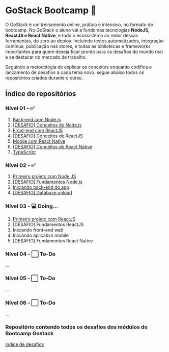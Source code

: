 # GoStack Bootcamp :rocket:
  O GoStack é um treinamento online, prático e intensivo, no formato de bootcamp. No GoStack o aluno vai a fundo nas tecnologias **NodeJS, ReactJS e React Native**, e todo o ecossistema ao redor dessas ferramentas, do zero ao deploy. Incluindo testes automatizados, integração contínua, publicação nas stores, e todas as bibliotecas e frameworks importantes para quem deseja ficar pronto para os desafios do mundo real e se destacar no mercado de trabalho. 


Seguindo a metodologia de explicar os conceitos enquanto codifica e lançamento de desafios a cada tema novo, segue abaixo todos os repositórios criados durante o curso.

## Índice de repositórios
### Nível 01 - :white_check_mark:
1. [Back-end com Node.js](https://github.com/salescamila/gostack-01.conceitos_node)
2. [\[DESAFIO\] Conceitos do Node.js](https://github.com/salescamila/gostack-02.desafio_02_conceitos_node)
3. [Front-end com ReactJS](https://github.com/salescamila/gostack-03.front-end_reactjs)
4. [\[DESAFIO\] Conceitos de ReactJS](https://github.com/salescamila/gostack-04.desafio_03_conceitos_reactjs)
5. [Mobile com React Native](https://github.com/salescamila/gostack-05.conceitos_react_native)
6. [\[DESAFIO\] Conceitos do React Native](https://github.com/salescamila/gostack-06.desafio_04_conceitos_react_native)
7. [TypeScript](https://github.com/salescamila/gostack-07.conceitos_typescript.git)

### Nível 02 - :white_check_mark:
1. [Primeiro projeto com Node.JS](https://github.com/salescamila/gostack-08.primeiro_projeto_node)
2. [\[DESAFIO\] Fundamentos Node.js](https://github.com/salescamila/gostack-09.desafio_05_fundamentos_node)
3. [Iniciando back-end do app](https://github.com/salescamila/gostack-10.backend_GoBarber)
4. [\[DESAFIO\] Database upload](https://github.com/salescamila/gostack-11.desafio_06_database_upload)

### Nível 03 - :computer: Doing...
1. [Primeiro projeto com ReactJS](https://github.com/salescamila/gostack-12.primeiro_projeto_react)
2. [DESAFIO] Fundamentos ReactJS
3. Iniciando front-end web
4. Iniciando aplicativo mobile
5. [DESAFIO] Fundamentos React Native


### Nível 04 - :white_large_square: To-Do
...
### Nível 05 - :white_large_square: To-Do
...
### Nível 06 - :white_large_square: To-Do
...


### Repositório contendo todos os desafios dos módulos do Bootcamp Gostack
[Índice de desafios](https://github.com/Rocketseat/bootcamp-gostack-desafios)

